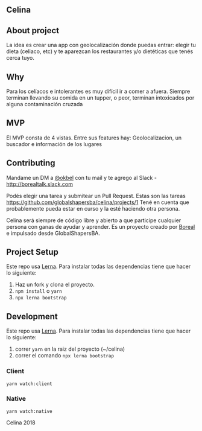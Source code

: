 ## Celina

## About project
La idea es crear una app con geolocalización donde puedas entrar: elegir tu dieta (celiaco, etc) y te aparezcan los restaurantes y/o dietéticas que tenés cerca tuyo.

## Why
Para los celíacos e intolerantes es muy difícil ir a comer a afuera. Siempre terminan llevando su comida en un tupper, o peor, terminan intoxicados por alguna contaminación cruzada

## MVP
El MVP consta de 4 vistas. Entre sus features hay: Geolocalizacion, un buscador e información de los lugares

## Contributing
Mandame un DM a [@okbel](https://twitter.com/okbel) con tu mail y te agrego al Slack - http://borealtalk.slack.com

Podés elegir una tarea y submitear un Pull Request. Estas son las tareas https://github.com/globalshapersba/celina/projects/1
Tené en cuenta que probablemente pueda estar en curso y la esté haciendo otra persona.

Celina será siempre de código libre y abierto a que participe cualquier persona con ganas de ayudar y aprender.
Es un proyecto creado por [Boreal](http://boreal.sh) e impulsado desde GlobalShapersBA. 

## Project Setup

Este repo usa [Lerna](https://lernajs.io/). Para instalar todas las dependencias tiene que hacer lo siguiente:

1. Haz un fork y clona el proyecto.
2. `npm install` o `yarn`
3. `npx lerna bootstrap`

## Development

Este repo usa [Lerna](https://lernajs.io/). Para instalar todas las dependencias tiene que hacer lo siguiente:

1. correr ``yarn`` en la raiz del proyecto (~/celina)
2. correr el comando ``npx lerna bootstrap``

### Client
`yarn watch:client`

### Native
`yarn watch:native`

Celina 2018
